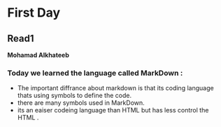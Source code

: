 # First Day
## Read1
**Mohamad Alkhateeb**

### Today we learned the language called MarkDown :
* The important diffrance about markdown is that its coding language thats using symbols to define the code.
* there are many symbols used in MarkDown.
* its an eaiser codeing language than HTML but has less control the HTML .